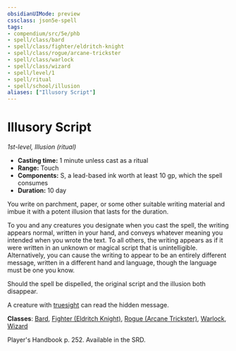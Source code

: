 ```yaml
---
obsidianUIMode: preview
cssclass: json5e-spell
tags:
- compendium/src/5e/phb
- spell/class/bard
- spell/class/fighter/eldritch-knight
- spell/class/rogue/arcane-trickster
- spell/class/warlock
- spell/class/wizard
- spell/level/1
- spell/ritual
- spell/school/illusion
aliases: ["Illusory Script"]
---
```

# Illusory Script
*1st-level, Illusion (ritual)*  

- **Casting time:** 1 minute unless cast as a ritual
- **Range:** Touch
- **Components:** S, a lead-based ink worth at least 10 gp, which the spell consumes
- **Duration:** 10 day

You write on parchment, paper, or some other suitable writing material and imbue it with a potent illusion that lasts for the duration.

To you and any creatures you designate when you cast the spell, the writing appears normal, written in your hand, and conveys whatever meaning you intended when you wrote the text. To all others, the writing appears as if it were written in an unknown or magical script that is unintelligible. Alternatively, you can cause the writing to appear to be an entirely different message, written in a different hand and language, though the language must be one you know.

Should the spell be dispelled, the original script and the illusion both disappear.

A creature with [truesight](../../../Rules%20&%20Options/5e%20Rules/senses.md##truesight) can read the hidden message.

**Classes**: [Bard](../../classes/bard.md#), [Fighter (Eldritch Knight)](../../classes/fighter-eldritch-knight.md#), [Rogue (Arcane Trickster)](../../classes/rogue-arcane-trickster.md#), [Warlock](../../classes/warlock.md#), [Wizard](../../classes/wizard.md#)

Player's Handbook p. 252. Available in the SRD.